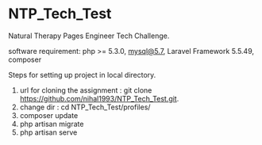 # NTP_Tech_Test
Natural Therapy Pages Engineer Tech Challenge.

software requirement:
php >= 5.3.0,
mysql@5.7,
Laravel Framework 5.5.49,
composer 


Steps for setting up project in local directory.
1. url for cloning the assignment :  git clone  https://github.com/nihal1993/NTP_Tech_Test.git.
2. change dir : cd NTP_Tech_Test/profiles/
3. composer update
4. php artisan migrate
5. php artisan serve

